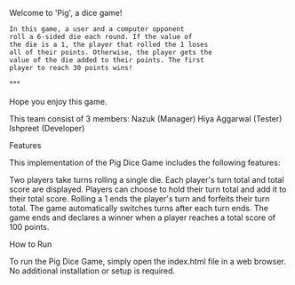  Welcome to 'Pig', a dice game!
    
    In this game, a user and a computer opponent 
    roll a 6-sided die each round. If the value of
    the die is a 1, the player that rolled the 1 loses
    all of their points. Otherwise, the player gets the
    value of the die added to their points. The first
    player to reach 30 points wins!
"""

Hope you enjoy this game.


This team consist of 3 members:
Nazuk (Manager)
Hiya Aggarwal (Tester)
Ishpreet (Developer)


Features


This implementation of the Pig Dice Game includes the following features:

Two players take turns rolling a single die. Each player's turn total and total score are displayed. Players can choose to hold their turn total and add it to their total score. Rolling a 1 ends the player's turn and forfeits their turn total. The game automatically switches turns after each turn ends. The game ends and declares a winner when a player reaches a total score of 100 points.

How to Run

To run the Pig Dice Game, simply open the index.html file in a web browser. No additional installation or setup is required.
